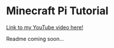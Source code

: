# Minecraft Pi Tutorial
 
[Link to my YouTube video here!](https://youtu.be/KaV5iCfwME8)

Readme coming soon...
